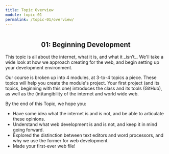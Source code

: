 ```yaml
---
title: Topic Overview
module: topic-01
permalink: /topic-01/overview/
---
```


<img src="./../../docs/{{page.module}}/img/assignment-01.svg" alt="" title="Asignment 0: Course Contract" class="overview-img" />

<h2 style="text-align: center;">01: Beginning Development</h2>
This topic is all about the internet, what it is, and what it _isn’t_. We'll take a wide look at how we approach creating for the web, and begin setting up your development environment.

Our course is broken up into 4 modules, at 3-to-4 topics a piece. These topics will help you create the module's project. Your first project (and its topics, beginning with this one) introduces the class and its tools (GitHub), as well as the (in)tangibility of the internet and world wide web.

By the end of this Topic, we hope you:
- Have some idea what the internet is and is not, and be able to articulate these opinions.
- Understand what web development is and is not, and keep it in mind going forward.
- Explored the distinction between text editors and word processors, and why we use the former for web development.
- Made your first-ever web file!
